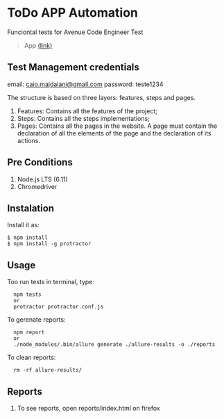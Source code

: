 # ToDo APP Automation

Funciontal tests for Avenue Code Engineer Test

> App [(link)](http://qa-test.avenuecode.com/)

## Test Management credentials
email: caio.majdalani@gmail.com
password: teste1234

The structure is based on three layers: features, steps and pages.

1. Features: Contains all the features of the project;
2. Steps: Contains all the steps implementations;
3. Pages: Contains all the pages in the website. A page must contain the declaration of all the elements of the page and the declaration of its actions.

## Pre Conditions

1. Node.js LTS (6.11)
2. Chromedriver

## Instalation

Install it as:

    $ npm install
    $ npm install -g protractor

## Usage

Too run tests in terminal, type:

```
  npm tests
  or
  protractor protractor.conf.js
```

To gerenate reports:

```
  npm report
  or
  ./node_modules/.bin/allure generate ./allure-results -o ./reports
```

To clean reports:

```
  rm -rf allure-results/
```

## Reports

1. To see reports, open reports/index.html on firefox